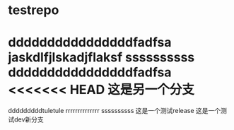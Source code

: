 # testrepo
ddddddddddddddddfadfsa
jaskdlfjlskadjflaksf
ssssssssss
ddddddddddddddddfadfsa
<<<<<<< HEAD
这是另一个分支
=======
dddddddddtuletule
rrrrrrrrrrrrrr
ssssssssss
这是一个测试release
这是一个测试dev新分支
